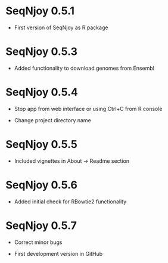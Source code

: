 # SeqNjoy 0.5.1

* First version of SeqNjoy as R package

# SeqNjoy 0.5.3

* Added functionality to download genomes from Ensembl

# SeqNjoy 0.5.4

* Stop app from web interface or using Ctrl+C from R console

* Change project directory name 

# SeqNjoy 0.5.5

* Included vignettes in About -> Readme section

# SeqNjoy 0.5.6

* Added initial check for RBowtie2 functionality

# SeqNjoy 0.5.7

* Correct minor bugs

* First development version in GitHub


